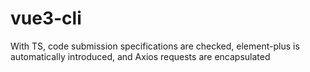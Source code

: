 # vue3-cli
With TS, code submission specifications are checked, element-plus is automatically introduced, and Axios requests are encapsulated
